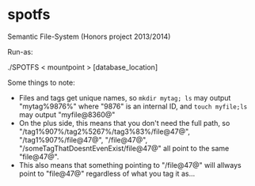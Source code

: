 spotfs
======

Semantic File-System (Honors project 2013/2014)

Run-as:

./SPOTFS < mountpoint > [database_location]


Some things to note:

- Files and tags get unique names, so `mkdir mytag; ls` may output "mytag%9876%" where "9876" is an internal ID, 
and `touch myfile;ls` may output "myfile@8360@"
 - On the plus side, this means that you don't need the full path, so "/tag1%907%/tag2%5267%/tag3%83%/file@47@", 
"/tag1%907%/file@47@", "/file@47@", "/someTagThatDoesntEvenExist/file@47@" all point to the same "file@47@".
 - This also means that something pointing to "/file@47@" will allways point to "file@47@" regardless of what 
you tag it as...
